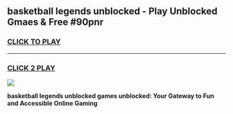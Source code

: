 
## basketball legends unblocked - Play Unblocked Gmaes & Free #90pnr
<h3>
<a href="https://premium.freeplayer.one?title=basketball_legends_unblocked&ref=03M">CLICK TO PLAY</a></h3>
<hr>

<h3>
<a href="https://premium.freeplayer.one?title=basketball_legends_unblocked&ref=03M">CLICK 2 PLAY</a>
  
</h3>

<a href="https://premium.freeplayer.one?title=basketball_legends_unblocked&ref=03M"><img src="https://clearcache.store/games.png"></a>


**basketball legends unblocked games unblocked: Your Gateway to Fun and Accessible Online Gaming**
